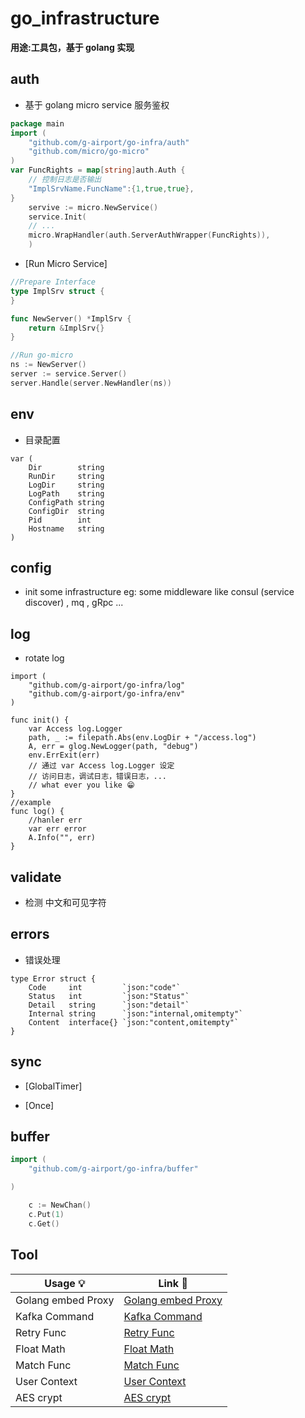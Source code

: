 # go_infrastructure

**用途:工具包，基于 golang 实现**

## auth 

- 基于 golang micro service 服务鉴权

```go
package main
import (
	"github.com/g-airport/go-infra/auth"
	"github.com/micro/go-micro"
)
var FuncRights = map[string]auth.Auth {
	// 控制日志是否输出
	"ImplSrvName.FuncName":{1,true,true},
}
    servive := micro.NewService()
    service.Init(
	// ...
	micro.WrapHandler(auth.ServerAuthWrapper(FuncRights)),
	)
```
- [Run Micro Service]

```go
//Prepare Interface
type ImplSrv struct {
}

func NewServer() *ImplSrv {
	return &ImplSrv{}
}

//Run go-micro
ns := NewServer()
server := service.Server()
server.Handle(server.NewHandler(ns))
```


## env 

- 目录配置

```golang
var (
	Dir        string
	RunDir     string
	LogDir     string
	LogPath    string
	ConfigPath string
	ConfigDir  string
	Pid        int
	Hostname   string
)
```

## config 

- init some infrastructure eg: some middleware like 
consul (service discover) , mq , gRpc ...

## log

- rotate log

```golang
import (
    "github.com/g-airport/go-infra/log"
    "github.com/g-airport/go-infra/env"
)
    
func init() {
    var Access log.Logger 
    path, _ := filepath.Abs(env.LogDir + "/access.log")
    A, err = glog.NewLogger(path, "debug")
    env.ErrExit(err)
    // 通过 var Access log.Logger 设定
    // 访问日志，调试日志，错误日志，... 
    // what ever you like 😁
}
//example
func log() {
    //hanler err
    var err error
    A.Info("", err)
}
```

## validate

- 检测 中文和可见字符

## errors

- 错误处理

```golang
type Error struct {
	Code     int         `json:"code"`
	Status   int         `json:"Status"`
	Detail   string      `json:"detail"`
	Internal string      `json:"internal,omitempty"`
	Content  interface{} `json:"content,omitempty"`
}
```

## sync 

- [GlobalTimer]

- [Once]

## buffer

```go
import (
	"github.com/g-airport/go-infra/buffer"

)

    c := NewChan()
    c.Put(1)
    c.Get()
```

## Tool

| Usage 💡 | Link 🔑
| --- | --- |
|Golang embed Proxy   |[Golang embed Proxy](https://github.com/g-airport/go-infra/blob/master/proxy/readme.md) |
|Kafka Command     |[Kafka Command](https://github.com/g-airport/go-infra/blob/master/mq/readme.md) |
|Retry Func     |[Retry Func](https://github.com/g-airport/go-infra/blob/master/retry/retry.go) |
|Float Math     |[Float Math](https://github.com/g-airport/go-infra/blob/master/math/math.go) |
|Match Func     |[Match Func](https://github.com/g-airport/go-infra/blob/master/match/match.go) |
|User Context     |[User Context](https://github.com/g-airport/go-infra/blob/master/context/context.go) |
|AES crypt     |[AES crypt](https://github.com/g-airport/go-infra/blob/master/crypt/aes.go) |



